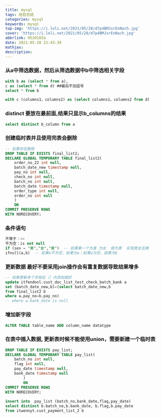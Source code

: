 ```yaml
---
title: mysql
tags: 经验总结
categories: mysql
keywords: mysql
top-img: 'https://i.loli.net/2021/05/28/d7p4BMJxrEnNach.jpg'
cover: 'https://i.loli.net/2021/05/28/d7p4BMJxrEnNach.jpg'
abbrlink: 9520183a
date: 2021-05-28 22:43:39
mathjax:
description:
---
```


<!---more--->


### 从a中筛选数据，然后从筛选数据中b中筛选相关字段
```sql
with b as (select * from a),
c as (select * from d) ##最后不加逗号
select * from b

with c (columns1，columns2) as (select columns1，columns2 from d)
```


### distinct 要放在最前面,结果只显示b_columns的结果
```sql
select distinct b_column from a
```

### 创建临时表并且使用完表会删除
```sql
-- 如果存在删除
DROP TABLE IF EXISTS final_list2;
DECLARE GLOBAL TEMPORARY TABLE final_list2(
    order_no_22 int null,
    batch_date_new timestamp null,
    pay_no int null,
    check_no int null,
    batch_no int null,
    batch_date timestamp null,
    order_type int null,
    order_no int null
    )
    ON
COMMIT PRESERVE ROWS
WITH NORECOVERY;
```

### 条件语句
```sql
不等于：<>
不为空：is not null 
if (sex = "男","女","男")  -- 如果第一个为真 为女  假为男  实现男女互换
ifnull(a,b)  -- 如果a不为空，结果为a；如果a为空，结果为b
```

### 更新数据 最好不要采用join操作会有重复数据导致结果增多
```sql
-- 如果更新多个字段在（）内添加就好
update itfendonl.cust_doc_list_test_check_batch_bank a
set (batch_date_new,b)=(select batch_date_new,b
from final_list2 b
where a.pay_no=b.pay_no)
-- where a.bank_date is null
```

### 增加新字段
```sql
ALTER TABLE table_name ADD column_name datatype
```

### 在表中插入数据, 更新表时候不能使用union，需要新建一个临时表
```sql
DROP TABLE IF EXISTS pay_list;
DECLARE GLOBAL TEMPORARY TABLE pay_list(
    batch_no int null,
    flag int null,
    pay_date timestamp null,
    bank_date timestamp null
        )
        ON
COMMIT PRESERVE ROWS
WITH NORECOVERY;
 
insert into  pay_list (batch_no,bank_date,flag,pay_date)  
select distinct b.batch_no,b.bank_date, b.flag,b.pay_date
from itwennyt.cust_payment_list_2 b
```
